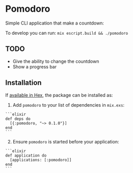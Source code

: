 # Pomodoro

Simple CLI application that make a countdown:

To develop you can run: `mix escript.build && ./pomodoro`

## TODO

- Give the ability to change the countdown
- Show a progress bar

## Installation

If [available in Hex](https://hex.pm/docs/publish), the package can be installed as:

  1. Add `pomodoro` to your list of dependencies in `mix.exs`:

    ```elixir
    def deps do
      [{:pomodoro, "~> 0.1.0"}]
    end
    ```

  2. Ensure `pomodoro` is started before your application:

    ```elixir
    def application do
      [applications: [:pomodoro]]
    end
    ```
